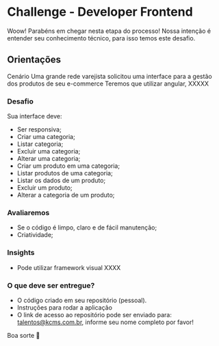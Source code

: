 # Challenge - Developer Frontend

Woow! Parabéns em chegar nesta etapa do processo!
Nossa intenção é entender seu conhecimento técnico, para isso temos este desafio.


## Orientações
Cenário
Uma grande rede varejista solicitou uma interface para a gestão dos produtos de seu e-commerce
Teremos que utilizar angular, XXXXX


### Desafio

Sua interface deve:
* Ser responsiva;
* Criar uma categoria;
* Listar categoria;
* Excluir uma categoria;
* Alterar uma categoria;
* Criar um produto em uma categoria;
* Listar produtos de uma categoria;
* Listar os dados de um produto;
* Excluir um produto;
* Alterar a categoria de um produto;

### Avaliaremos

* Se o código é limpo, claro e de fácil manutenção;
* Criatividade;

### Insights

* Pode utilizar framework visual XXXX

### O que deve ser entregue?
* O código criado em seu repositório (pessoal). 
* Instruções para rodar a aplicação
* O link de acesso ao repositório pode ser enviado para: talentos@kcms.com.br, informe seu nome completo por favor!

Boa sorte 🙂
